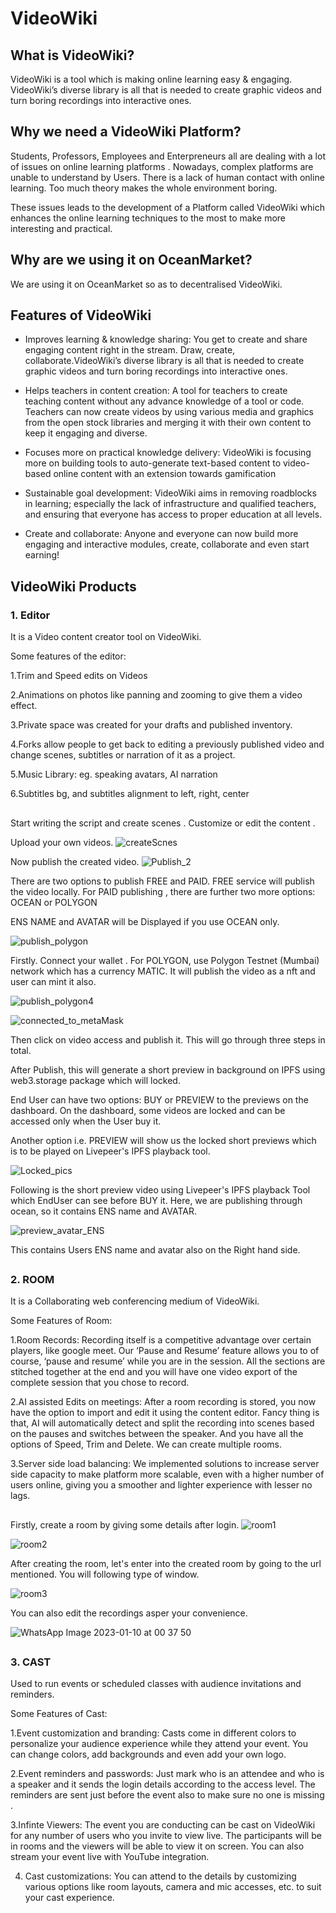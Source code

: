 
# VideoWiki

## What is VideoWiki?

 VideoWiki is a tool which is making online learning easy & engaging.
 VideoWiki’s diverse library is all that is needed to create graphic videos and turn boring recordings into interactive ones.

## Why we need a VideoWiki Platform?

Students, Professors, Employees and Enterpreneurs all are dealing with a lot of issues on online learning platforms .
Nowadays, complex platforms are unable to understand by Users. There is a lack of human contact with online learning.
Too much theory makes the whole environment boring. 

These issues leads to the development of a Platform called VideoWiki which enhances the online learning techniques to the most to make more interesting and practical.

## Why are we using it on OceanMarket?



We are using it on OceanMarket so as to decentralised VideoWiki.


## Features of VideoWiki
- Improves learning & knowledge sharing: You get to create and share engaging content right in the stream. Draw,      create, collaborate.VideoWiki’s diverse library is all that is needed to create graphic videos and turn boring recordings into interactive ones.

- Helps teachers in content creation: A tool for teachers to create teaching content without any advance knowledge of a tool or code. Teachers can now create videos by using various media and graphics from the open stock libraries and merging it with their own content to keep it engaging and diverse.

-  Focuses more on practical knowledge delivery: VideoWiki is focusing more on building tools to auto-generate text-based content to video-based online content with an extension towards gamification

- Sustainable goal development: VideoWiki aims in removing roadblocks in learning; especially the lack of infrastructure and qualified teachers, and ensuring that everyone has access to proper education at all levels.

-  Create and collaborate: Anyone and everyone can now build more engaging and interactive modules, create, collaborate and even start earning!




## VideoWiki Products

### 1. Editor

It is a Video content creator tool on VideoWiki.

Some features of the editor:


1.Trim and Speed edits on Videos

2.Animations on photos like panning and zooming to give them  a video effect.

3.Private space was created for your drafts and published inventory.

4.Forks allow people to get back to editing a previously published video and change scenes, subtitles or narration of it as a project.

5.Music Library: eg. speaking avatars, AI narration

6.Subtitles bg, and subtitles alignment to left, right, center

##
 
 
 
Start writing the script and create scenes . Customize or edit the content 
        .
        
Upload your own videos.
![createScnes](https://user-images.githubusercontent.com/97036824/211391952-2f92f700-3b8c-4bc1-b1a8-317e4252ff3d.png)


Now publish the created video.
![Publish_2](https://user-images.githubusercontent.com/97036824/211392308-9d4010c9-7aa1-428e-a99c-87584bac01d6.png)

There  are two options to publish FREE and PAID. FREE service will publish the video locally.
For PAID publishing , there are further two more options: OCEAN or POLYGON

ENS NAME and AVATAR will be Displayed if you use OCEAN only.

![publish_polygon](https://user-images.githubusercontent.com/97036824/212144534-5aa42ffb-46fa-4d2e-b578-97fcec1a6f91.png)


Firstly. Connect your wallet . For POLYGON, use Polygon Testnet (Mumbai) network which has a currency MATIC.
It will publish the video as a nft and user can mint it also.

![publish_polygon4](https://user-images.githubusercontent.com/97036824/212144708-75e9c4e4-beb2-4560-8bb3-1ecee146d408.png)


![connected_to_metaMask](https://user-images.githubusercontent.com/97036824/211392106-5e66c17e-3904-4292-8a1c-0dc468a0969c.png)


Then click on video access and publish it. This will go through three steps in total.





After Publish, this will generate a short preview in background on IPFS using web3.storage package which will locked.

End User can have two options: BUY or PREVIEW to the previews on the dashboard.
On the dashboard, some videos are locked and can be accessed only when the User buy it.

Another option i.e. PREVIEW will show us the locked short previews which is to be played on Livepeer's IPFS playback tool.

![Locked_pics](https://user-images.githubusercontent.com/97036824/211392375-f66a5c6e-bcb9-4945-97eb-96d557b8393d.png)



Following is the short preview video using Livepeer's IPFS playback Tool which EndUser can see before BUY it.
Here, we are publishing through ocean, so it contains ENS name and AVATAR.

![preview_avatar_ENS](https://user-images.githubusercontent.com/97036824/211392487-ca099930-34dc-406b-a842-3907ccb40d59.jpeg)


 This contains Users ENS name and avatar also on the Right hand side.
 ## 
 ### 2. ROOM


  It is a Collaborating web conferencing medium of VideoWiki.

 Some Features of Room:


 1.Room Records:  Recording itself is a competitive advantage over certain players, like google meet. Our ‘Pause and Resume’ feature allows you to of course, ‘pause and resume’ while you are in the session. All the sections are stitched together at the end and you will have one video export of the complete session that you chose to record.

 2.AI assisted Edits on meetings:  After a room recording is stored, you now have the option to import and edit it using the content editor. Fancy thing is that, AI will automatically detect and split the recording into scenes based on the pauses and switches between the speaker. And you have all the options of Speed, Trim and Delete. 
                We can create multiple rooms.

 3.Server side load balancing: We implemented solutions to increase server side capacity to make platform more scalable, even with a higher number of users online,
                giving you a smoother and lighter experience with lesser no lags.


##
  Firstly, create a room by giving some details after login.
![room1](https://user-images.githubusercontent.com/97036824/211392609-8e6d61cd-b1ec-4fdd-b9b3-2742e3fdc1fb.png)

![room2](https://user-images.githubusercontent.com/97036824/211392652-64d016bd-fec0-4fcc-8449-77912dbdc7fb.png)


After creating the room, let's enter into the created room by going to the url mentioned. You will following type of window.

![room3](https://user-images.githubusercontent.com/97036824/211392675-cc7902f9-ecbb-4665-ac78-5539ab4a99e2.png)

You can also edit the recordings asper your convenience.

![WhatsApp Image 2023-01-10 at 00 37 50](https://user-images.githubusercontent.com/97036824/211392814-40e6b028-9452-47eb-afeb-937e18844886.jpeg)


##

### 3. CAST

Used to run events or scheduled classes with audience invitations and reminders.

Some Features of Cast:

1.Event customization and branding: 
                 Casts come in different colors to personalize your audience experience while they attend your event. You can change colors, add backgrounds and even add your own logo.


2.Event reminders and passwords:
                 Just mark who is an attendee and who is a speaker and it sends the login details according to the access level. The reminders are sent just before the event also to make sure no one is missing .


3.Infinte Viewers: 
                The event you are conducting can be cast on VideoWiki for any number of users who you invite to view live. 
                The participants will be in rooms and the viewers will be able to view it on screen.
                You can also stream your event live with YouTube integration.

4. Cast customizations:
                You can attend to the details by customizing various options like room layouts, camera and mic accesses, etc. to suit your cast experience.
